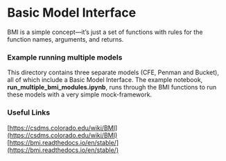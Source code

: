 # Basic Model Interface
BMI is a simple concept—it’s just a set of functions with rules for the function names, arguments, and returns.

### Example running multiple models
This directory contains three separate models (CFE, Penman and Bucket), all of which include a Basic Model Interface. The example notebook, **run_multiple_bmi_modules.ipynb**, runs through the BMI functions to run these models with a very simple mock-framework.

### Useful Links
[https://csdms.colorado.edu/wiki/BMI](https://csdms.colorado.edu/wiki/BMI)
[https://bmi.readthedocs.io/en/stable/](https://bmi.readthedocs.io/en/stable/)
